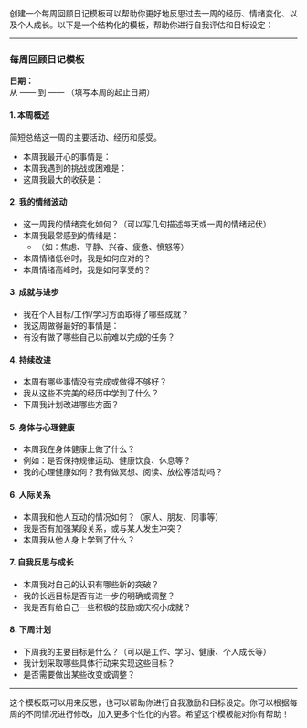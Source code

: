 创建一个每周回顾日记模板可以帮助你更好地反思过去一周的经历、情绪变化、以及个人成长。以下是一个结构化的模板，帮助你进行自我评估和目标设定：

---

### 每周回顾日记模板

**日期：**  
从 —— 到 —— （填写本周的起止日期）

#### 1. 本周概述

简短总结这一周的主要活动、经历和感受。

- 本周我最开心的事情是：
- 本周我遇到的挑战或困难是：
- 这周我最大的收获是： 



#### 2. 我的情绪波动

- 这一周我的情绪变化如何？（可以写几句描述每天或一周的情绪起伏）
- 本周我最常感到的情绪是：
    - （如：焦虑、平静、兴奋、疲惫、愤怒等）
- 本周情绪低谷时，我是如何应对的？
- 本周情绪高峰时，我是如何享受的？

#### 3. 成就与进步

- 我在个人目标/工作/学习方面取得了哪些成就？
- 我这周做得最好的事情是：
- 有没有做了哪些自己以前难以完成的任务？

#### 4. 持续改进

- 本周有哪些事情没有完成或做得不够好？
- 我从这些不完美的经历中学到了什么？
- 下周我计划改进哪些方面？

#### 5. 身体与心理健康

- 本周我在身体健康上做了什么？
- 例如：是否保持规律运动、健康饮食、休息等？
- 我的心理健康如何？我有做冥想、阅读、放松等活动吗？

#### 6. 人际关系

- 本周我和他人互动的情况如何？（家人、朋友、同事等）
- 我是否有加强某段关系，或与某人发生冲突？
- 本周我从他人身上学到了什么？

#### 7. 自我反思与成长

- 本周我对自己的认识有哪些新的突破？
- 我的长远目标是否有进一步的明确或调整？
- 我是否有给自己一些积极的鼓励或庆祝小成就？

#### 8. 下周计划

- 下周我的主要目标是什么？（可以是工作、学习、健康、个人成长等）
- 我计划采取哪些具体行动来实现这些目标？
- 是否需要做出某些改变或调整？

---

这个模板既可以用来反思，也可以帮助你进行自我激励和目标设定。你可以根据每周的不同情况进行修改，加入更多个性化的内容。希望这个模板能对你有帮助！